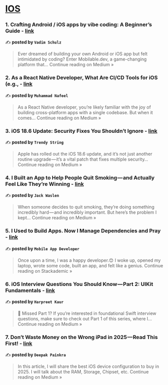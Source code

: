 
<h1><a href=https://medium.com/tag/ios/recommended target="_blank" rel="noopener noreferrer">IOS</a></h1>
<h3>1. Crafting Android / iOS apps by vibe coding: A Beginner’s Guide - <a href="https://medium.com/@vad1c111/crafting-android-ios-apps-by-vibe-coding-a-beginners-guide-b1eec67dee58?source=rss------ios-5" target="_blank" rel="noopener noreferrer">link</a></h3>

✍️ **posted by `Vadim Schulz`**

<blockquote>Ever dreamed of building your own Android or iOS app but felt intimidated by coding? Enter Mobilable.dev, a game-changing platform that…
Continue reading on Medium »</blockquote>

<h3>2. As a React Native Developer, What Are CI/CD Tools for iOS (e.g., - <a href="https://medium.com/@noofamedii/as-a-react-native-developer-what-are-ci-cd-tools-for-ios-e-g-d338459c16b4?source=rss------ios-5" target="_blank" rel="noopener noreferrer">link</a></h3>

✍️ **posted by `Muhammad Nafeel`**

<blockquote>As a React Native developer, you’re likely familiar with the joy of building cross-platform apps with a single codebase. But when it comes…
Continue reading on Medium »</blockquote>

<h3>3. iOS 18.6 Update: Security Fixes You Shouldn’t Ignore - <a href="https://medium.com/@trendystring/ios-18-6-update-security-fixes-you-shouldnt-ignore-84faf2559b5e?source=rss------ios-5" target="_blank" rel="noopener noreferrer">link</a></h3>

✍️ **posted by `Trendy String`**

<blockquote>Apple has rolled out the iOS 18.6 update, and it’s not just another routine upgrade — it’s a vital patch that fixes multiple security…
Continue reading on Medium »</blockquote>

<h3>4. I Built an App to Help People Quit Smoking — and Actually Feel Like They’re Winning - <a href="https://medium.com/@jackwaslen16/i-built-an-app-to-help-people-quit-smoking-and-actually-feel-like-theyre-winning-b86585f6b5d8?source=rss------ios-5" target="_blank" rel="noopener noreferrer">link</a></h3>

✍️ **posted by `Jack Waslen`**

<blockquote>When someone decides to quit smoking, they’re doing something incredibly hard — and incredibly important. But here’s the problem I kept…
Continue reading on Medium »</blockquote>

<h3>5. I Used to Build Apps. Now I Manage Dependencies and Pray - <a href="https://blog.stackademic.com/i-used-to-build-apps-now-i-manage-dependencies-and-pray-0d539429e4f8?source=rss------ios-5" target="_blank" rel="noopener noreferrer">link</a></h3>

✍️ **posted by `Mobile App Developer`**

<blockquote>Once upon a time, I was a happy developer.😊
I woke up, opened my laptop, wrote some code, built an app, and felt like a genius.
Continue reading on Stackademic »</blockquote>

<h3>6.  iOS Interview Questions You Should Know — Part 2: UIKit Fundamentals - <a href="https://medium.com/@HarpreetVKaur/ios-interview-questions-you-should-know-part-2-uikit-fundamentals-cd84659391a3?source=rss------ios-5" target="_blank" rel="noopener noreferrer">link</a></h3>

✍️ **posted by `Harpreet Kaur`**

<blockquote>🔁 Missed Part 1?
If you’re interested in foundational Swift interview questions, make sure to check out Part 1 of this series, where I…
Continue reading on Medium »</blockquote>

<h3>7. Don’t Waste Money on the Wrong iPad in 2025 — Read This First! - <a href="https://medium.com/@todaysgamer309/dont-waste-money-on-the-wrong-ipad-in-2025-read-this-first-d42f51a8dc94?source=rss------ios-5" target="_blank" rel="noopener noreferrer">link</a></h3>

✍️ **posted by `Deepak Painkra`**

<blockquote>In this article, I will share the best iOS device configuration to buy in 2025. I will talk about the RAM, Storage, Chipset, etc.
Continue reading on Medium »</blockquote>

